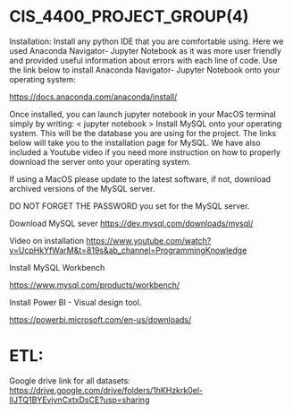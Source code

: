 # CIS_4400_PROJECT_GROUP(4)

Installation:
Install any python IDE that you are comfortable using. Here we used Anaconda Navigator- Jupyter Notebook as it was more user friendly and provided useful information about errors with each line of code. Use the link below to install Anaconda Navigator- Jupyter Notebook onto your operating system:

https://docs.anaconda.com/anaconda/install/

Once installed, you can launch jupyter notebook in your MacOS terminal simply by writing: < jupyter notebook >
Install MySQL onto your operating system. This will be the database you are using for the project. The links below will take you to the installation page for MySQL. We have also included a Youtube video if you need more instruction on how to properly download the server onto your operating system.

If using a MacOS please update to the latest software, if not, download archived versions of the MySQL server.

DO NOT FORGET THE PASSWORD you set for the MySQL server.

Download MySQL sever
https://dev.mysql.com/downloads/mysql/

Video on installation
https://www.youtube.com/watch?v=UcpHkYfWarM&t=819s&ab_channel=ProgrammingKnowledge

Install MySQL Workbench

https://www.mysql.com/products/workbench/

Install Power BI - Visual design tool.

https://powerbi.microsoft.com/en-us/downloads/

# ETL:
Google drive link for all datasets: 
https://drive.google.com/drive/folders/1hKHzkrk0el-IlJTQ1BYEvjvnCxtxDsCE?usp=sharing
